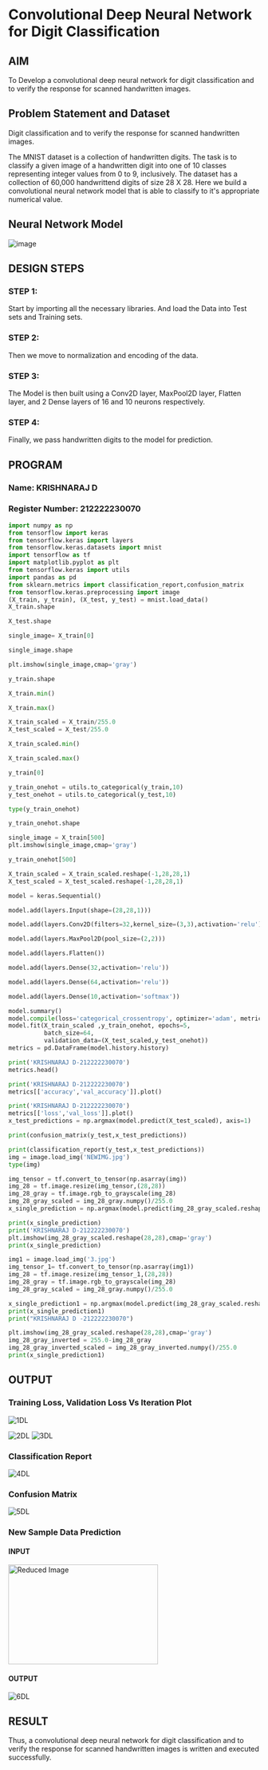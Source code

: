 # Convolutional Deep Neural Network for Digit Classification

## AIM

To Develop a convolutional deep neural network for digit classification and to verify the response for scanned handwritten images.

## Problem Statement and Dataset
Digit classification and to verify the response for scanned handwritten images.

The MNIST dataset is a collection of handwritten digits. The task is to classify a given image of a handwritten digit into one of 10 classes representing integer values from 0 to 9, inclusively. The dataset has a collection of 60,000 handwrittend digits of size 28 X 28. Here we build a convolutional neural network model that is able to classify to it's appropriate numerical value.

## Neural Network Model

![image](https://github.com/aldrinlijo04/mnist-classification/assets/118544279/eef099d4-ccf0-4148-8d61-3cbe8c06ac37)

## DESIGN STEPS

### STEP 1:
Start by importing all the necessary libraries. And load the Data into Test sets and Training sets.

### STEP 2:
Then we move to normalization and encoding of the data.

### STEP 3:
The Model is then built using a Conv2D layer, MaxPool2D layer, Flatten layer, and 2 Dense layers of 16 and 10 neurons respectively.

### STEP 4:
Finally, we pass handwritten digits to the model for prediction.

## PROGRAM

### Name: KRISHNARAJ D
### Register Number: 212222230070
```python
import numpy as np
from tensorflow import keras
from tensorflow.keras import layers
from tensorflow.keras.datasets import mnist
import tensorflow as tf
import matplotlib.pyplot as plt
from tensorflow.keras import utils
import pandas as pd
from sklearn.metrics import classification_report,confusion_matrix
from tensorflow.keras.preprocessing import image
(X_train, y_train), (X_test, y_test) = mnist.load_data()
X_train.shape

X_test.shape

single_image= X_train[0]

single_image.shape

plt.imshow(single_image,cmap='gray')

y_train.shape

X_train.min()

X_train.max()

X_train_scaled = X_train/255.0
X_test_scaled = X_test/255.0

X_train_scaled.min()

X_train_scaled.max()

y_train[0]

y_train_onehot = utils.to_categorical(y_train,10)
y_test_onehot = utils.to_categorical(y_test,10)

type(y_train_onehot)

y_train_onehot.shape

single_image = X_train[500]
plt.imshow(single_image,cmap='gray')

y_train_onehot[500]

X_train_scaled = X_train_scaled.reshape(-1,28,28,1)
X_test_scaled = X_test_scaled.reshape(-1,28,28,1)

model = keras.Sequential()

model.add(layers.Input(shape=(28,28,1)))

model.add(layers.Conv2D(filters=32,kernel_size=(3,3),activation='relu'))

model.add(layers.MaxPool2D(pool_size=(2,2)))

model.add(layers.Flatten())

model.add(layers.Dense(32,activation='relu'))

model.add(layers.Dense(64,activation='relu'))

model.add(layers.Dense(10,activation='softmax'))

model.summary()
model.compile(loss='categorical_crossentropy', optimizer='adam', metrics=['accuracy'])
model.fit(X_train_scaled ,y_train_onehot, epochs=5,
          batch_size=64,
          validation_data=(X_test_scaled,y_test_onehot))
metrics = pd.DataFrame(model.history.history)

print('KRISHNARAJ D-212222230070')
metrics.head()

print('KRISHNARAJ D-212222230070')
metrics[['accuracy','val_accuracy']].plot()

print('KRISHNARAJ D-212222230070')
metrics[['loss','val_loss']].plot()
x_test_predictions = np.argmax(model.predict(X_test_scaled), axis=1)

print(confusion_matrix(y_test,x_test_predictions))

print(classification_report(y_test,x_test_predictions))
img = image.load_img('NEWIMG.jpg')
type(img)

img_tensor = tf.convert_to_tensor(np.asarray(img))
img_28 = tf.image.resize(img_tensor,(28,28))
img_28_gray = tf.image.rgb_to_grayscale(img_28)
img_28_gray_scaled = img_28_gray.numpy()/255.0
x_single_prediction = np.argmax(model.predict(img_28_gray_scaled.reshape(1,28,28,1)),axis=1)

print(x_single_prediction)
print('KRISHNARAJ D-212222230070')
plt.imshow(img_28_gray_scaled.reshape(28,28),cmap='gray')
print(x_single_prediction)

img1 = image.load_img('3.jpg')
img_tensor_1= tf.convert_to_tensor(np.asarray(img1))
img_28 = tf.image.resize(img_tensor_1,(28,28))
img_28_gray = tf.image.rgb_to_grayscale(img_28)
img_28_gray_scaled = img_28_gray.numpy()/255.0

x_single_prediction1 = np.argmax(model.predict(img_28_gray_scaled.reshape(1,28,28,1)),axis=1)
print(x_single_prediction1)
print("KRISHNARAJ D -212222230070")

plt.imshow(img_28_gray_scaled.reshape(28,28),cmap='gray')
img_28_gray_inverted = 255.0-img_28_gray
img_28_gray_inverted_scaled = img_28_gray_inverted.numpy()/255.0
print(x_single_prediction1)
````
## OUTPUT

### Training Loss, Validation Loss Vs Iteration Plot
![1DL](https://github.com/user-attachments/assets/4bc38f18-1f4b-4cbd-90f2-668e7bd36f35)

![2DL](https://github.com/user-attachments/assets/d87d7ff3-db22-4c45-9133-1e89f9721949)
![3DL](https://github.com/user-attachments/assets/96098930-8f61-4fdc-9dec-4f9b9d86cef3)

### Classification Report
![4DL](https://github.com/user-attachments/assets/af319983-84e1-402a-a4a3-65227127c519)


### Confusion Matrix
![5DL](https://github.com/user-attachments/assets/740036b8-9594-4df0-9339-89940a4299b6)



### New Sample Data Prediction
#### INPUT
<img src="https://github.com/user-attachments/assets/c543356e-5a6d-413e-beba-6d290b9b8dfa" width="300" height="200" alt="Reduced Image">


#### OUTPUT


![6DL](https://github.com/user-attachments/assets/4236f222-cfca-4425-95f7-4b8e7be8c3e8)

## RESULT
Thus, a convolutional deep neural network for digit classification and to verify the response for scanned handwritten images is written and executed successfully.
